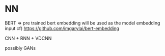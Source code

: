 # NN

BERT => pre trained bert embedding will be used as the model embedding input 
cf) https://github.com/imgarylai/bert-embedding
    

CNN + RNN + VDCNN

possibly GANs 
